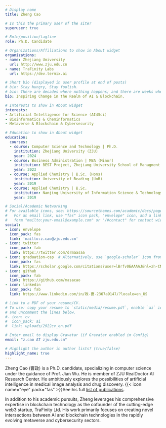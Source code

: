 ```yaml
---
# Display name
title: Zheng Cao

# Is this the primary user of the site?
superuser: true

# Role/position/tagline
role: Ph.D. Candidate

# Organizations/Affiliations to show in About widget
organizations:
- name: Zhejiang University
  url: http://www.zju.edu.cn
- name: TraFinity Labs
  url: https://dev.termix.ai

# Short bio (displayed in user profile at end of posts)
# bio: Stay hungry, Stay foolish.
# bio: There are decades where nothing happens; and there are weeks where decades happen.
bio: Inspiring Change in the Realm of AI & Blockchain.

# Interests to show in About widget
interests:
- Artificial Intelligence for Science (AI4Sci)
- Bioinformatics & Cheminformatics
- Metaverse & Blockchain & Cybersecurity

# Education to show in About widget
education:
  courses:
  - course: Computer Science and Technology | Ph.D.
    institution: Zhejiang University (ZJU)
    year: 2024
  - course: Business Administration | MBA (Minor)
    institution: BEST Project, Zhejiang University School of Managment (ZJU-SoM)
    year: 2023
  - course: Applied Chemistry | B.Sc. (Hons)
    institution: University of Reading (UoR)
    year: 2019
  - course: Applied Chemistry | B.Sc.
    institution: Nanjing University of Information Science & Technology (NUIST)
    year: 2019

# Social/Academic Networking
# For available icons, see: https://sourcethemes.com/academic/docs/page-builder/#icons
#   For an email link, use "fas" icon pack, "envelope" icon, and a link in the
#   form "mailto:your-email@example.com" or "/#contact" for contact widget.
social:
- icon: envelope
  icon_pack: fas
  link: 'mailto:z.cao@zju.edu.cn'
- icon: twitter
  icon_pack: fab
  link: https://twitter.com/drmaasaa
- icon: graduation-cap  # Alternatively, use `google-scholar` icon from `ai` icon pack
  icon_pack: fas
  link: https://scholar.google.com/citations?user=lBrfv0EAAAAJ&hl=zh-CN
- icon: github
  icon_pack: fab
  link: https://github.com/masacao
- icon: linkedin
  icon_pack: fab
  link: https://www.linkedin.com/in/政-曹-2367a9147/?locale=en_US

# Link to a PDF of your resume/CV.
# To use: copy your resume to `static/media/resume.pdf`, enable `ai` icons in `params.toml`, 
# and uncomment the lines below.
#- icon: cv
#  icon_pack: ai
#  link: uploads/2022cv_en.pdf

# Enter email to display Gravatar (if Gravatar enabled in Config)
email: "z.cao AT zju.edu.cn"

# Highlight the author in author lists? (true/false)
highlight_name: true
---
```

Zheng Cao (曹政) is a Ph.D. candidate, specializing in computer science under the guidance of Prof. Jian Wu. He is member of ZJU RealDoctor AI Research Center. He ambitiously explores the possibilities of artificial intelligence in medical image analysis and drug discovery. {{< icon name="eye" pack="fas" >}}See his full [list of publications](./publication/).

In addition to his academic pursuits, Zheng leverages his comprehensive expertise in blockchain technology as the cofounder of the cutting-edge web3 startup, TraFinity Ltd. His work primarily focuses on creating novel intersections between AI and blockchain technologies in the rapidly evolving metaverse and cybersecurity sectors.


<!-- {{< icon name="download" pack="fas" >}} Download my {{< staticref "uploads/2022cv_en.pdf" "newtab" >}}resume{{< /staticref >}}. -->

<!-- Global site tag (gtag.js) - Google Analytics -->
<script async src="https://www.googletagmanager.com/gtag/js?id=G-7Q0V5Y3KXJ"></script>
<script>
  window.dataLayer = window.dataLayer || [];
  function gtag(){dataLayer.push(arguments);}
  gtag('js', new Date());

  gtag('config', 'G-7Q0V5Y3KXJ');
</script>
